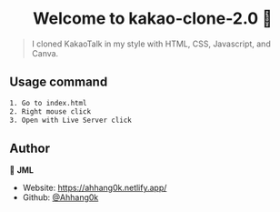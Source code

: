 <h1 align="center">Welcome to kakao-clone-2.0 💬</h1>
<p>
</p>

> I cloned KakaoTalk in my style with HTML, CSS, Javascript, and Canva.

## Usage command

```sh
1. Go to index.html
2. Right mouse click
3. Open with Live Server click
```

## Author

👤 **JML**

- Website: https://ahhang0k.netlify.app/
- Github: [@Ahhang0k](https://github.com/Ahhang0k)
